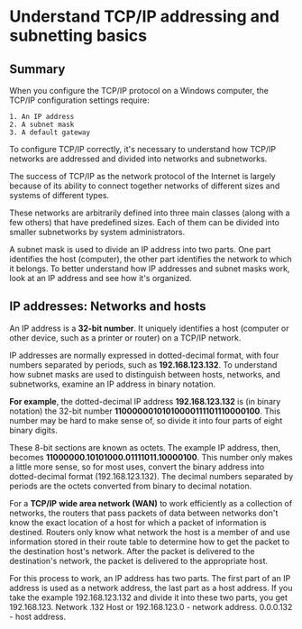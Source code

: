 
# Understand TCP/IP addressing and subnetting basics

## Summary

When you configure the TCP/IP protocol on a Windows computer, the TCP/IP configuration settings require:
```
1. An IP address
2. A subnet mask
3. A default gateway
```
To configure TCP/IP correctly, it's necessary to understand how TCP/IP networks are addressed and divided into networks and subnetworks.

The success of TCP/IP as the network protocol of the Internet is largely because of its ability to connect together networks of different sizes and systems of different types. 

These networks are arbitrarily defined into three main classes (along with a few others) that have predefined sizes. Each of them can be divided into smaller subnetworks by system administrators.

A subnet mask is used to divide an IP address into two parts. One part identifies the host (computer), the other part identifies the network to which it belongs. To better understand how IP addresses and subnet masks work, look at an IP address and see how it's organized.

## IP addresses: Networks and hosts

An IP address is a **32-bit number**. It uniquely identifies a host (computer or other device, such as a printer or router) on a TCP/IP network.

IP addresses are normally expressed in dotted-decimal format, with four numbers separated by periods, such as **192.168.123.132**. To understand how subnet masks are used to distinguish between hosts, networks, and subnetworks, examine an IP address in binary notation.

**For example**, the dotted-decimal IP address **192.168.123.132** is (in binary notation) the 32-bit number **11000000101010000111101110000100**. This number may be hard to make sense of, so divide it into four parts of eight binary digits.

These 8-bit sections are known as octets. The example IP address, then, becomes **11000000.10101000.01111011.10000100**. This number only makes a little more sense, so for most uses, convert the binary address into dotted-decimal format (192.168.123.132). The decimal numbers separated by periods are the octets converted from binary to decimal notation.

For a **TCP/IP** **wide area network (WAN)** to work efficiently as a collection of networks, the routers that pass packets of data between networks don't know the exact location of a host for which a packet of information is destined. Routers only know what network the host is a member of and use information stored in their route table to determine how to get the packet to the destination host's network. After the packet is delivered to the destination's network, the packet is delivered to the appropriate host.

For this process to work, an IP address has two parts. The first part of an IP address is used as a network address, the last part as a host address. If you take the example 192.168.123.132 and divide it into these two parts, you get 192.168.123. Network .132 Host or 192.168.123.0 - network address. 0.0.0.132 - host address.


